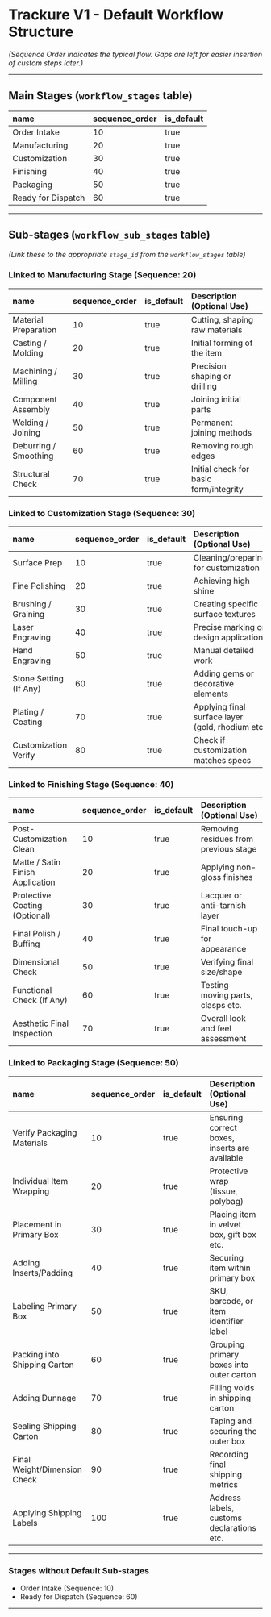 # Trackure V1 - Default Workflow Structure

_(Sequence Order indicates the typical flow. Gaps are left for easier insertion of custom steps later.)_

---

## Main Stages (`workflow_stages` table)

| name               | sequence_order | is_default |
| :----------------- | :------------- | :--------- |
| Order Intake       | 10             | true       |
| Manufacturing      | 20             | true       |
| Customization      | 30             | true       |
| Finishing          | 40             | true       |
| Packaging          | 50             | true       |
| Ready for Dispatch | 60             | true       |

---

## Sub-stages (`workflow_sub_stages` table)

_(Link these to the appropriate `stage_id` from the `workflow_stages` table)_

### Linked to Manufacturing Stage (Sequence: 20)

| name                  | sequence_order | is_default | Description (Optional Use)             |
| :-------------------- | :------------- | :--------- | :------------------------------------- |
| Material Preparation  | 10             | true       | Cutting, shaping raw materials         |
| Casting / Molding     | 20             | true       | Initial forming of the item            |
| Machining / Milling   | 30             | true       | Precision shaping or drilling          |
| Component Assembly    | 40             | true       | Joining initial parts                  |
| Welding / Joining     | 50             | true       | Permanent joining methods              |
| Deburring / Smoothing | 60             | true       | Removing rough edges                   |
| Structural Check      | 70             | true       | Initial check for basic form/integrity |

### Linked to Customization Stage (Sequence: 30)

| name                   | sequence_order | is_default | Description (Optional Use)                       |
| :--------------------- | :------------- | :--------- | :----------------------------------------------- |
| Surface Prep           | 10             | true       | Cleaning/preparing for customization             |
| Fine Polishing         | 20             | true       | Achieving high shine                             |
| Brushing / Graining    | 30             | true       | Creating specific surface textures               |
| Laser Engraving        | 40             | true       | Precise marking or design application            |
| Hand Engraving         | 50             | true       | Manual detailed work                             |
| Stone Setting (If Any) | 60             | true       | Adding gems or decorative elements               |
| Plating / Coating      | 70             | true       | Applying final surface layer (gold, rhodium etc) |
| Customization Verify   | 80             | true       | Check if customization matches specs             |

### Linked to Finishing Stage (Sequence: 40)

| name                             | sequence_order | is_default | Description (Optional Use)            |
| :------------------------------- | :------------- | :--------- | :------------------------------------ |
| Post-Customization Clean         | 10             | true       | Removing residues from previous stage |
| Matte / Satin Finish Application | 20             | true       | Applying non-gloss finishes           |
| Protective Coating (Optional)    | 30             | true       | Lacquer or anti-tarnish layer         |
| Final Polish / Buffing           | 40             | true       | Final touch-up for appearance         |
| Dimensional Check                | 50             | true       | Verifying final size/shape            |
| Functional Check (If Any)        | 60             | true       | Testing moving parts, clasps etc.     |
| Aesthetic Final Inspection       | 70             | true       | Overall look and feel assessment      |

### Linked to Packaging Stage (Sequence: 50)

| name                         | sequence_order | is_default | Description (Optional Use)                    |
| :--------------------------- | :------------- | :--------- | :-------------------------------------------- |
| Verify Packaging Materials   | 10             | true       | Ensuring correct boxes, inserts are available |
| Individual Item Wrapping     | 20             | true       | Protective wrap (tissue, polybag)             |
| Placement in Primary Box     | 30             | true       | Placing item in velvet box, gift box etc.     |
| Adding Inserts/Padding       | 40             | true       | Securing item within primary box              |
| Labeling Primary Box         | 50             | true       | SKU, barcode, or item identifier label        |
| Packing into Shipping Carton | 60             | true       | Grouping primary boxes into outer carton      |
| Adding Dunnage               | 70             | true       | Filling voids in shipping carton              |
| Sealing Shipping Carton      | 80             | true       | Taping and securing the outer box             |
| Final Weight/Dimension Check | 90             | true       | Recording final shipping metrics              |
| Applying Shipping Labels     | 100            | true       | Address labels, customs declarations etc.     |

---

### Stages without Default Sub-stages

- Order Intake (Sequence: 10)
- Ready for Dispatch (Sequence: 60)

---
